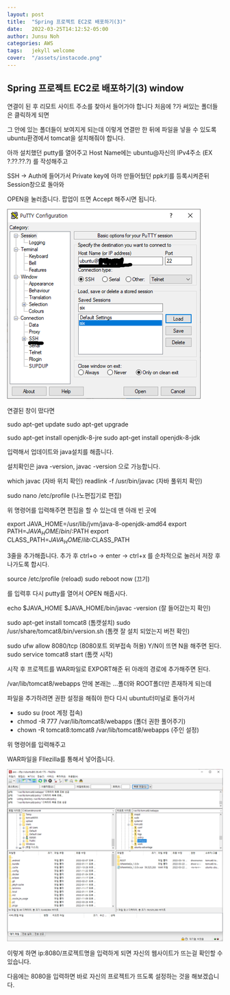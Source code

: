```yaml
---
layout: post
title:  "Spring 프로젝트 EC2로 배포하기(3)"
date:   2022-03-25T14:12:52-05:00
author: Junsu Noh
categories: AWS
tags:	jekyll welcome
cover:  "/assets/instacode.png" 
---
```


## Spring 프로젝트 EC2로 배포하기(3) window



연결이 된 후 리모트 사이트 주소를 찾아서 들어가야 합니다 처음에 ?가 써있는 폴더들은 클릭하게 되면

그 안에 있는 폴더들이 보여지게 되는데 이렇게 연결만 한 뒤에 파일을 넣을 수 있도록 ubuntu환경에서 tomcat을 설치해줘야 합니다.

아까 설치했던 putty를 열어주고 Host Name에는 ubuntu@자신의 IPv4주소 (EX ?.??.??.?) 를 작성해주고 

SSH -> Auth에 들어가서 Private key에 아까 만들어뒀던 ppk키를 등록시켜준뒤 Session창으로 돌아와

OPEN을 눌러줍니다. 팝업이 뜨면 Accept 해주시면 됩니다. 



![putty설정](https://raw.githubusercontent.com/junsu1026/junsu1026.github.io/images/assets/img/putty설정.PNG)





연결된 창이 떴다면 

sudo apt-get update
sudo apt-get upgrade

sudo apt-get install openjdk-8-jre
sudo apt-get install openjdk-8-jdk

입력해서 업데이트와 java설치를 해줍니다.

설치확인은 java -version, javac -version 으로 가능합니다.

which javac (자바 위치 확인)
readlink -f /usr/bin/javac (자바 풀위치 확인)

sudo nano /etc/profile (나노편집기로 편집)

위 명령어를 입력해주면 편집을 할 수 있는데 맨 아래 빈 곳에

export JAVA_HOME=/usr/lib/jvm/java-8-openjdk-amd64
export PATH=$JAVA_HOME/bin/:$PATH
export CLASS_PATH=$JAVA_HOME/lib:$CLASS_PATH

3줄을 추가해줍니다. 추가 후 ctrl+o -> enter -> ctrl+x 를 순차적으로 눌러서 저장 후 나가도록 합시다.

source /etc/profile (reload)
sudo reboot now (끄기)

를 입력후 다시 putty를 열어서 OPEN 해줍시다.

echo $JAVA_HOME
$JAVA_HOME/bin/javac -version
(잘 들어갔는지 확인)

sudo apt-get install tomcat8 (톰캣설치)
sudo /usr/share/tomcat8/bin/version.sh (톰캣 잘 설치 되었는지 버전 확인)

sudo ufw allow 8080/tcp (8080포트 외부접속 허용)  Y/N이 뜨면 N을 해주면 된다.
sudo service tomcat8 start (톰캣 시작)

시작 후 프로젝트를 WAR파일로 EXPORT해준 뒤 아래의 경로에 추가해주면 된다.

/var/lib/tomcat8/webapps 안에 본래는 ...폴더와 ROOT폴더만 존재하게 되는데

파일을 추가하려면 권한 설정을 해줘야 한다 다시 ubuntu터미널로 돌아가서

- sudo su (root 계정 접속)
- chmod -R 777 /var/lib/tomcat8/webapps (폴더 권한 풀어주기)
- chown -R tomcat8:tomcat8 /var/lib/tomcat8/webapps (주인 설정)

위 명령어를 입력해주고 

WAR파일을 FIlezilla를 통해서 넣어줍니다.



![filezillaconnect](https://raw.githubusercontent.com/junsu1026/junsu1026.github.io/images/assets/img/filezillaconnect.PNG)



이렇게 하면 ip:8080/프로젝트명을 입력하게 되면 자신의 웹사이트가 뜨는걸 확인할 수 있습니다.

다음에는 8080을 입력하면 바로 자신의 프로젝트가 뜨도록 설정하는 것을 해보겠습니다.













